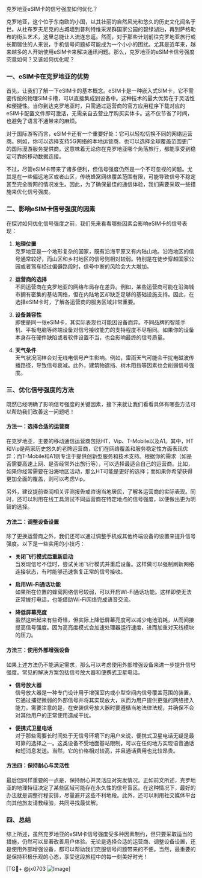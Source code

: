 克罗地亚eSIM卡的信号强度如何优化？

克罗地亚，这个位于东南欧的小国，以其壮丽的自然风光和悠久的历史文化闻名于世。从杜布罗夫尼克的古城墙到普利特维采湖群国家公园的碧绿湖泊，再到萨格勒布的街头艺术，这里总能让人流连忘返。然而，对于那些计划前往克罗地亚旅行或长期居住的人来说，手机信号问题却可能成为一个小小的困扰。尤其是近年来，越来越多的人开始使用eSIM卡来解决通讯问题。那么，克罗地亚的eSIM卡信号强度究竟如何？又该如何优化呢？

### 一、eSIM卡在克罗地亚的优势

首先，让我们了解一下eSIM卡的基本概念。eSIM卡是一种嵌入式SIM卡，它不需要传统的物理SIM卡槽，可以直接集成到设备中。这种技术的最大优势在于灵活性和便捷性。当你到达克罗地亚时，只需通过运营商的官方应用程序下载对应的eSIM卡配置文件即可激活，无需亲自去营业厅购买实体卡。这不仅节省了时间，也避免了语言不通带来的麻烦。

对于国际游客而言，eSIM卡还有一个重要好处：它可以轻松切换不同的网络运营商。例如，你可以选择支持5G网络的本地运营商，也可以选择全球覆盖范围更广的国际漫游服务提供商。这意味着无论你在克罗地亚哪个角落旅行，都能享受到稳定可靠的移动数据连接。

不过，尽管eSIM卡带来了诸多便利，但信号强度仍然是一个不可忽视的问题。尤其是在一些偏远地区或者山区，传统蜂窝网络覆盖范围有限，可能导致信号不稳定甚至完全断网的情况发生。因此，为了确保最佳的通信体验，我们需要采取一些措施来优化信号强度。

### 二、影响eSIM卡信号强度的因素

在探讨如何优化信号强度之前，我们先来看看哪些因素会影响eSIM卡的信号表现：

1. **地理位置**  
   克罗地亚是一个地形复杂的国家，既有沿海平原又有内陆山地。沿海地区的信号通常较好，而山区和乡村地区的信号则相对较弱。特别是在徒步穿越国家公园或者驾车经过偏僻路段时，信号中断的风险会大大增加。

2. **运营商的选择**  
   不同运营商在克罗地亚的网络布局存在差异。例如，某些运营商可能在沿海城市拥有密集的基站网络，但在内陆地区却缺乏足够的基础设施支持。因此，在选择eSIM卡时，了解各运营商的服务区域非常重要。

3. **设备兼容性**  
   即使是同一张eSIM卡，其实际表现也可能因设备而异。不同品牌的智能手机、平板电脑等终端设备对信号接收能力的支持程度不尽相同。如果你的设备本身存在硬件缺陷或者软件设置不当，也会影响最终的信号质量。

4. **天气条件**  
   天气状况同样会对无线电信号产生影响。例如，雷雨天气可能会干扰电磁波传播路径，导致信号衰减。此外，建筑物遮挡、树木阻挡等因素也会削弱信号强度。

### 三、优化信号强度的方法

既然已经明确了影响信号强度的关键因素，接下来就让我们看看具体有哪些方法可以帮助我们改善这一问题吧！

#### 方法一：选择合适的运营商
在克罗地亚，主要的移动通信运营商包括HT、Vip、T-Mobile以及A1。其中，HT和Vip是两家历史悠久的老牌运营商，它们在网络覆盖和服务稳定性方面表现优异；而T-Mobile和A1则专注于提供创新型服务和技术支持。根据你的需求（如是否需要高速上网、是否经常外出旅行等），可以选择最适合自己的运营商。比如，如果你经常需要在沿海地区活动，那么HT可能是更好的选择；而如果你希望获得更加全面的覆盖，则可以考虑Vip。

另外，建议提前查阅相关评测报告或咨询当地居民，了解各运营商的实际表现。同时，还可以利用在线工具测试不同运营商在特定地点的信号强度，以便做出更为明智的选择。

#### 方法二：调整设备设置
除了更换运营商之外，我们还可以通过调整手机或其他终端设备的设置来提升信号强度。以下是一些实用的小技巧：

- **关闭飞行模式后重新启动**  
  当发现信号不佳时，尝试关闭飞行模式并重启设备。这样做可以强制刷新网络连接状态，有时能够迅速恢复正常的信号接收。

- **启用Wi-Fi通话功能**  
  如果所在位置的蜂窝网络信号较弱，可以开启Wi-Fi通话功能。这样即使无法正常拨打电话，也能借助Wi-Fi网络完成语音交流。

- **降低屏幕亮度**  
  虽然这听起来有些奇怪，但实际上降低屏幕亮度可以减少电池消耗，从而间接提高信号强度。因为高亮度模式会加速处理器运行速度，进而加重对天线模块的压力。

#### 方法三：使用外部增强设备
如果上述方法仍不能满足需求，那么可以考虑使用外部增强设备来进一步提升信号强度。常见的解决方案包括信号放大器和便携式卫星电话。

- **信号放大器**  
  信号放大器是一种专门设计用于增强室内或小型空间内信号覆盖范围的装置。它通过捕捉微弱的外部信号并将其实现放大，从而为用户提供更强的网络接入能力。需要注意的是，在安装信号放大器时要遵循当地法律法规，并确保不会对其他用户的正常使用造成干扰。

- **便携式卫星电话**  
  对于那些需要长时间处于无信号环境下的用户来说，便携式卫星电话无疑是最可靠的选择之一。这类设备不受地面基站限制，可以在任何地方实现语音通话和短消息发送。当然，它的价格相对较高，并且通话费用也比较昂贵。

#### 方法四：保持耐心与灵活性
最后但同样重要的一点是，保持耐心并灵活应对突发情况。正如前文所述，克罗地亚的地理特征决定了某些区域可能存在永久性的信号盲区。在这种情况下，最好的办法就是调整行程安排，尽量避开这些不利地段。此外，还可以利用社交媒体平台向其他旅友请教经验，共同寻找最优解。

### 四、总结

综上所述，虽然克罗地亚的eSIM卡信号强度受多种因素制约，但只要采取适当的措施，仍然可以显著改善用户体验。无论是选择合适的运营商、调整设备设置，还是使用外部增强设备，都可以帮助我们克服信号问题带来的不便。当然，最重要的是保持积极乐观的心态，享受这段旅程中的每一刻美好时光！

[TG💪+ @jx0703 ![Image](https://github.com/user-attachments/assets/dbca1d08-cadb-493c-b0ec-ad6f7a83f270)]